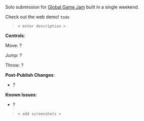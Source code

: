 ## <placeholder>

<!-- 
![image](https://github.com/plyr4/djimms-revenge/assets/48764154/c71937e9-e604-4331-84c9-256913a3c662)
-->

Solo submission for [Global Game Jam](https://globalgamejam.org) built in a single weekend.

Check out the web demo! `todo`

> `< enter description >`

**Controls**:

Move: ?

Jump: ?

Throw: ?

**Post-Publish Changes**:
- ?

**Known Issues**:
- ?

> `< add screenshots >`


